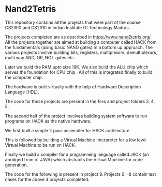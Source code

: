 # Nand2Tetris
This repository contains all the projects that were part of the course CS2300 and CS2310 in Indian Institute Of Technology Madras.

The projects completed are as described in https://www.nand2tetris.org/.
All the projects together are aimed at building a computer called HACK from the fundamentals (using basic NAND gates) in a 
bottom up approach. The various projects involve building bits, registers, multiplexors, demultiplexors, multi way AND, OR, NOT gates etc.

Later we build the RAM upto size 16K. We also build the ALU chip which serves the foundation for CPU chip . All of this is integrated 
finally to build the computer chip.

The hardware is built virtually with the help of Hardware Description Language (HDL).

The code for these projects are present in the files and project folders 3, 4, 5.

The second half of the project involves building system software to run programs on HACK as the native hardware.

We first built a simple 2 pass assembler for HACK architecture.

This is followed by building a Virtual Machine Interpreter for a low level Virtual Machine to be run on HACK.

Finally we build a compiler for a programming language called JACK (an abridged from of JAVA) which abstracts the Virtual Machine for
code generation.

The code for the following is present in project 9. Projects 6 - 8 contain test cases for the above 3 projects completed.

